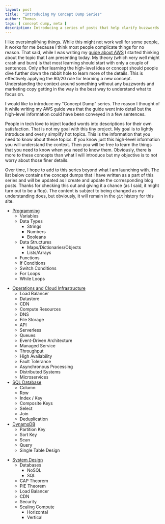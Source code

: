 ```yaml
---
layout: post
title:  "Introducing My Concept Dump Series"
author: Thomas
tags: [ concept dump, meta ]
description: Introducing a series of posts that help clarify buzzwords and hyped-up topics.
---
```


I like oversimplifying things. While this might not work well for some people, it works for me because I think most people complicate things for no reason. That said, while I was writing my [guide about AWS](/blog/gtbwsa-chapter-1-introduction) I started thinking about the topic that I am presenting today. My theory (which very well might crash and burn) is that most learning should start with only a couple of sentences. Only after learning the high-level idea or concept should people dive further down the rabbit hole to learn more of the details. This is effectively applying the 80/20 rule for learning a new concept. Understanding the context around something without any buzzwords and marketing copy getting in the way is the best way to understand what to focus on.

I would like to introduce my "Concept Dump" series. The reason I thought of it while writing my AWS guide was that the guide went into detail but the high-level information could have been conveyed in a few sentences.

People in tech love to inject loaded words into descriptions for their own satisfaction. That is not my goal with this tiny project. My goal is to lightly introduce and overly simplify hot topics. This is the information that you need to know about these topics. If you know just this high-level information you will understand the context. Then you will be free to learn the things that you need to know when you need to know them. Obviously, there is more to these concepts than what I will introduce but my objective is to not worry about those finer details.

Over time, I hope to add to this series beyond what I am launching with. The list below contains the concept dumps that I have written as a part of this series and will be updated as I create and update the corresponding blog posts. Thanks for checking this out and giving it a chance (as I said, it might turn out to be a flop). The content is subject to being changed as my understanding does, but obviously, it will remain in the `git` history for this site.

- [Programming](/blog/concept-dump-programming)
  - Variables
  - Data Types
    - Strings
    - Numbers
    - Booleans
  - Data Structures
    - Maps/Dictionaries/Objects
    - Lists/Arrays
  - Functions
  - If Conditions
  - Switch Conditions
  - For Loops
  - While Loops
<!-- - APIs -->
<!-- - Git -->
<!-- - SDLC -->
  <!-- - Agile -->
  <!-- - Testing -->
  <!-- - CI/CD -->
- [Operations and Cloud Infrastructure](/blog/concept-dump-operations-and-cloud-infrastructure)
  - Load Balancer
  - Datastore
  - CDN
  - Compute Resources
  - DNS
  - File Storage
  - API
  - Serverless
  - Queues
  - Event-Driven Architecture
  - Managed Service
  - Throughput
  - High Availability
  - Fault Tolerance
  - Asynchronous Processing
  - Distributed Systems
  - Microservices
- [SQL Database](/blog/concept-dump-sql-database)
  - Column
  - Row
  - Index / Key
  - Composite Keys
  - Select
  - Join
  - Deduplication
- [DynamoDB](/blog/concept-dump-dynamodb)
  - Partition Key
  - Sort Key
  - Scan
  - Query
  - Single Table Design
<!-- - Microservices -->
  <!-- - Patterns -->
  <!-- - Queues -->
- [System Design]((/blog/concept-dump-system-design))
  - Databases
    - NoSQL
    - SQL
  - CAP Theorem
  - PIE Theorem
  - Load Balancer
  - CDN
  - Security
  - Scaling Compute
    - Horizontal
    - Vertical
<!-- - K8S -->
  <!-- - Distro -->
  <!-- - Pod -->
  <!-- - Replica Set -->
